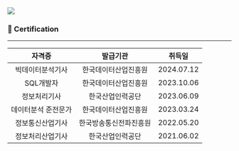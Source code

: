 <img src="https://capsule-render.vercel.app/api?type=waving&color=auto&height=250&section=header&text=LEE%20EUI%20GWANG&fontColor=FFFFFF&fontAlign=75&fontSize=50" />
<h3 text-decoration="underline">📄 Certification </h3>
<hr>

| 자격증 | 발급기관 | 취득일 |
|:------:|:---:|:---:|
|빅데이터분석기사|한국데이터산업진흥원|2024.07.12|
|SQL개발자|한국데이터산업진흥원|2023.10.06|
|정보처리기사|한국산업인력공단|2023.06.09|
|데이터분석 준전문가|한국데이터산업진흥원|2023.03.24|
|정보통신산업기사|한국방송통신전파진흥원|2022.05.20|
|정보처리산업기사|한국산업인력공단|2021.06.02|

